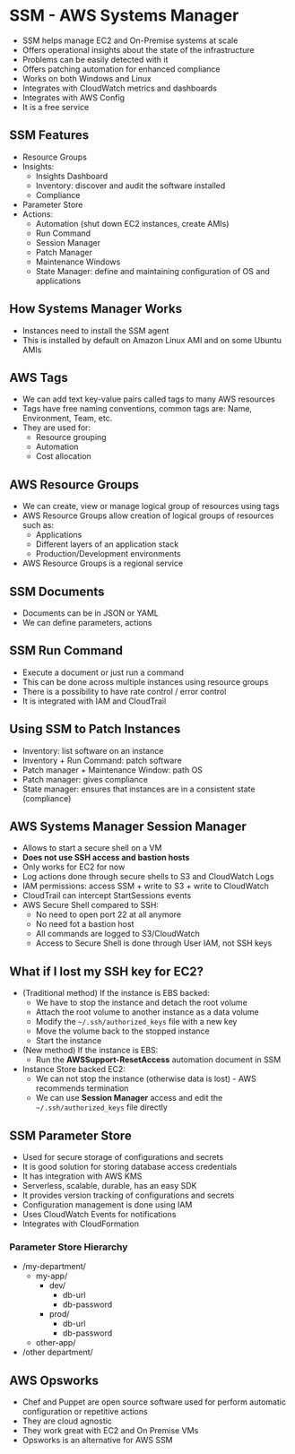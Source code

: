 # SSM - AWS Systems Manager

- SSM helps manage EC2 and On-Premise systems at scale
- Offers operational insights about the state of the infrastructure
- Problems can be easily detected with it
- Offers patching automation for enhanced compliance
- Works on both Windows and Linux
- Integrates with CloudWatch metrics and dashboards
- Integrates with AWS Config
- It is a free service

## SSM Features

- Resource Groups
- Insights:
    - Insights Dashboard
    - Inventory: discover and audit the software installed
    - Compliance
- Parameter Store
- Actions:
    - Automation (shut down EC2 instances, create AMIs)
    - Run Command
    - Session Manager
    - Patch Manager
    - Maintenance Windows
    - State Manager: define and maintaining configuration of OS and applications

## How Systems Manager Works

- Instances need to install the SSM agent
- This is installed by default on Amazon Linux AMI and on some Ubuntu AMIs

## AWS Tags

- We can add text key-value pairs called tags to many AWS resources
- Tags have free naming conventions, common tags are: Name, Environment, Team, etc.
- They are used for:
    - Resource grouping
    - Automation
    - Cost allocation

## AWS Resource Groups

- We can create, view or manage logical group of resources using tags
- AWS Resource Groups allow creation of logical groups of resources such as:
    - Applications
    - Different layers of an application stack
    - Production/Development environments
- AWS Resource Groups is a regional service

## SSM Documents

- Documents can be in JSON or YAML
- We can define parameters, actions

## SSM Run Command

- Execute a document or just run a command
- This can be done across multiple instances using resource groups
- There is a possibility to have rate control / error control
- It is integrated with IAM and CloudTrail

## Using SSM to Patch Instances

- Inventory: list software on an instance
- Inventory + Run Command: patch software
- Patch manager + Maintenance Window: path OS
- Patch manager: gives compliance
- State manager: ensures that instances are in a consistent state (compliance)

## AWS Systems Manager Session Manager

- Allows to start a secure shell on a VM
- **Does not use SSH access and bastion hosts**
- Only works for EC2 for now
- Log actions done through secure shells to S3 and CloudWatch Logs
- IAM permissions: access SSM + write to S3 + write to CloudWatch
- CloudTrail can intercept StartSessions events
- AWS Secure Shell compared to SSH:
    - No need to open port 22 at all anymore
    - No need fot a bastion host
    - All commands are logged to S3/CloudWatch
    - Access to Secure Shell is done through User IAM, not SSH keys

## What if I lost my SSH key for EC2?

- (Traditional method) If the instance is EBS backed:
    - We have to stop the instance and detach the root volume
    - Attach the root volume to another instance as a data volume
    - Modify the `~/.ssh/authorized_keys` file with a new key
    - Move the volume back to the stopped instance
    - Start the instance
- (New method) If the instance is EBS:
    - Run the **AWSSupport-ResetAccess** automation document in SSM
- Instance Store backed EC2:
    - We can not stop the instance (otherwise data is lost) - AWS recommends termination
    - We can use **Session Manager** access and edit the `~/.ssh/authorized_keys` file directly

## SSM Parameter Store

- Used for secure storage of configurations and secrets
- It is good solution for storing database access credentials
- It has integration with AWS KMS
- Serverless, scalable, durable, has an easy SDK
- It provides version tracking of configurations and secrets
- Configuration management is done using IAM
- Uses CloudWatch Events for notifications
- Integrates with CloudFormation

### Parameter Store Hierarchy

- /my-department/
    - my-app/
        - dev/
            - db-url
            - db-password
        - prod/
            - db-url
            - db-password
    - other-app/
- /other department/

## AWS Opsworks

- Chef and Puppet are open source software used for perform automatic configuration or repetitive actions
- They are cloud agnostic
- They work great with EC2 and On Premise VMs
- Opsworks is an alternative for AWS SSM